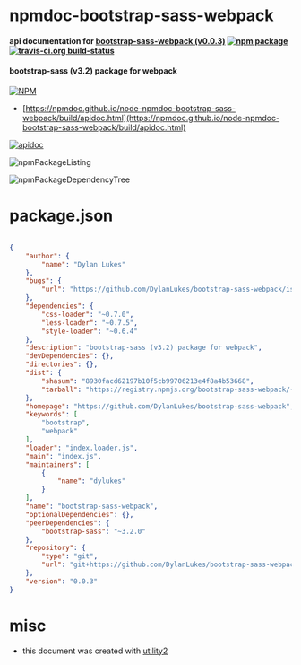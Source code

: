 # npmdoc-bootstrap-sass-webpack

#### api documentation for  [bootstrap-sass-webpack (v0.0.3)](https://github.com/DylanLukes/bootstrap-sass-webpack)  [![npm package](https://img.shields.io/npm/v/npmdoc-bootstrap-sass-webpack.svg?style=flat-square)](https://www.npmjs.org/package/npmdoc-bootstrap-sass-webpack) [![travis-ci.org build-status](https://api.travis-ci.org/npmdoc/node-npmdoc-bootstrap-sass-webpack.svg)](https://travis-ci.org/npmdoc/node-npmdoc-bootstrap-sass-webpack)

#### bootstrap-sass (v3.2) package for webpack

[![NPM](https://nodei.co/npm/bootstrap-sass-webpack.png?downloads=true&downloadRank=true&stars=true)](https://www.npmjs.com/package/bootstrap-sass-webpack)

- [https://npmdoc.github.io/node-npmdoc-bootstrap-sass-webpack/build/apidoc.html](https://npmdoc.github.io/node-npmdoc-bootstrap-sass-webpack/build/apidoc.html)

[![apidoc](https://npmdoc.github.io/node-npmdoc-bootstrap-sass-webpack/build/screenCapture.buildCi.browser.%252Ftmp%252Fbuild%252Fapidoc.html.png)](https://npmdoc.github.io/node-npmdoc-bootstrap-sass-webpack/build/apidoc.html)

![npmPackageListing](https://npmdoc.github.io/node-npmdoc-bootstrap-sass-webpack/build/screenCapture.npmPackageListing.svg)

![npmPackageDependencyTree](https://npmdoc.github.io/node-npmdoc-bootstrap-sass-webpack/build/screenCapture.npmPackageDependencyTree.svg)



# package.json

```json

{
    "author": {
        "name": "Dylan Lukes"
    },
    "bugs": {
        "url": "https://github.com/DylanLukes/bootstrap-sass-webpack/issues"
    },
    "dependencies": {
        "css-loader": "~0.7.0",
        "less-loader": "~0.7.5",
        "style-loader": "~0.6.4"
    },
    "description": "bootstrap-sass (v3.2) package for webpack",
    "devDependencies": {},
    "directories": {},
    "dist": {
        "shasum": "8930facd62197b10f5cb99706213e4f8a4b53668",
        "tarball": "https://registry.npmjs.org/bootstrap-sass-webpack/-/bootstrap-sass-webpack-0.0.3.tgz"
    },
    "homepage": "https://github.com/DylanLukes/bootstrap-sass-webpack",
    "keywords": [
        "bootstrap",
        "webpack"
    ],
    "loader": "index.loader.js",
    "main": "index.js",
    "maintainers": [
        {
            "name": "dylukes"
        }
    ],
    "name": "bootstrap-sass-webpack",
    "optionalDependencies": {},
    "peerDependencies": {
        "bootstrap-sass": "~3.2.0"
    },
    "repository": {
        "type": "git",
        "url": "git+https://github.com/DylanLukes/bootstrap-sass-webpack.git"
    },
    "version": "0.0.3"
}
```



# misc
- this document was created with [utility2](https://github.com/kaizhu256/node-utility2)

